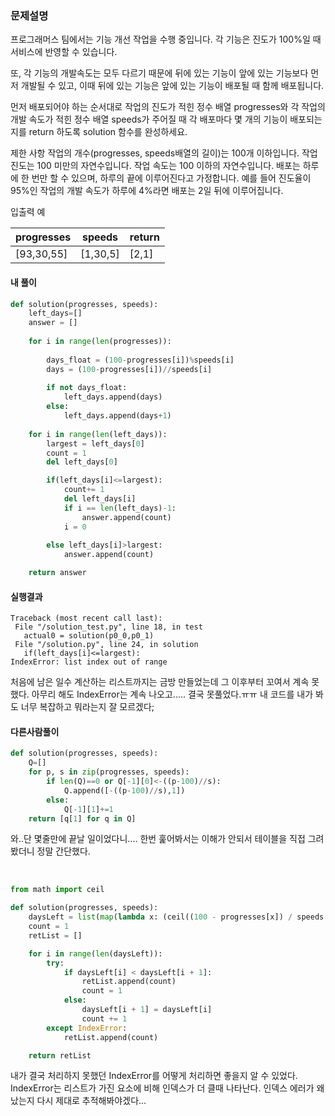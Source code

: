 ### 문제설명

프로그래머스 팀에서는 기능 개선 작업을 수행 중입니다. 각 기능은 진도가 100%일 때 서비스에 반영할 수 있습니다.

또, 각 기능의 개발속도는 모두 다르기 때문에 뒤에 있는 기능이 앞에 있는 기능보다 먼저 개발될 수 있고, 이때 뒤에 있는 기능은 앞에 있는 기능이 배포될 때 함께 배포됩니다.

먼저 배포되어야 하는 순서대로 작업의 진도가 적힌 정수 배열 progresses와 각 작업의 개발 속도가 적힌 정수 배열 speeds가 주어질 때 각 배포마다 몇 개의 기능이 배포되는지를 return 하도록 solution 함수를 완성하세요.

제한 사항
작업의 개수(progresses, speeds배열의 길이)는 100개 이하입니다.
작업 진도는 100 미만의 자연수입니다.
작업 속도는 100 이하의 자연수입니다.
배포는 하루에 한 번만 할 수 있으며, 하루의 끝에 이루어진다고 가정합니다. 예를 들어 진도율이 95%인 작업의 개발 속도가 하루에 4%라면 배포는 2일 뒤에 이루어집니다.

입출력 예

progresses | speeds |	return
-----------|--------|--------
[93,30,55] |[1,30,5]|[2,1]


#### 내 풀이
```python
def solution(progresses, speeds):
    left_days=[]
    answer = []
    
    for i in range(len(progresses)):
        
        days_float = (100-progresses[i])%speeds[i]
        days = (100-progresses[i])//speeds[i]
        
        if not days_float:
            left_days.append(days)
        else:
            left_days.append(days+1)
        
    for i in range(len(left_days)):
        largest = left_days[0]
        count = 1
        del left_days[0]

        if(left_days[i]<=largest):
            count+= 1
            del left_days[i]
            if i == len(left_days)-1:
                answer.append(count)
            i = 0
            
        else left_days[i]>largest:
            answer.append(count)

    return answer
 ```
 
 #### 실행결과
 ```
 Traceback (most recent call last):
  File "/solution_test.py", line 18, in test
    actual0 = solution(p0_0,p0_1)
  File "/solution.py", line 24, in solution
    if(left_days[i]<=largest):
IndexError: list index out of range
```

처음에 남은 일수 계산하는 리스트까지는 금방 만들었는데 그 이후부터 꼬여서 계속 못했다.
아무리 해도 IndexError는 계속 나오고..... 결국 못풀었다.ㅠㅠ 내 코드를 내가 봐도 너무 복잡하고 뭐라는지 잘 모르겠다;


#### 다른사람풀이

```python
def solution(progresses, speeds):
    Q=[]
    for p, s in zip(progresses, speeds):
        if len(Q)==0 or Q[-1][0]<-((p-100)//s):
            Q.append([-((p-100)//s),1])
        else:
            Q[-1][1]+=1
    return [q[1] for q in Q]
```
와..단 몇줄만에 끝날 일이었다니....
한번 훑어봐서는 이해가 안되서 테이블을 직접 그려봤더니 정말 간단했다.

<br>


```python
from math import ceil

def solution(progresses, speeds):
    daysLeft = list(map(lambda x: (ceil((100 - progresses[x]) / speeds[x])), range(len(progresses))))
    count = 1
    retList = []

    for i in range(len(daysLeft)):
        try:
            if daysLeft[i] < daysLeft[i + 1]:
                retList.append(count)
                count = 1
            else:
                daysLeft[i + 1] = daysLeft[i]
                count += 1
        except IndexError:
            retList.append(count)

    return retList
```
    
내가 결국 처리하지 못했던 IndexError를 어떻게 처리하면 좋을지 알 수 있었다.
IndexError는 리스트가 가진 요소에 비해 인덱스가 더 클때 나타난다. 인덱스 에러가 왜 났는지 다시 제대로 추적해봐야겠다...





